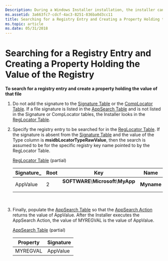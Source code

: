 ```yaml
---
Description: During a Windows Installer installation, the installer can search for a registry entry and create a property holding the value of the registry.
ms.assetid: 3a663fc7-cdcf-4ac3-8251-836ba0d3cc11
title: Searching for a Registry Entry and Creating a Property Holding the Value of the Registry
ms.topic: article
ms.date: 05/31/2018
---
```


# Searching for a Registry Entry and Creating a Property Holding the Value of the Registry

**To search for a registry entry and create a property holding the value of that file**

1.  Do not add the signature to the [Signature Table](signature-table.md) or the [CompLocator Table](complocator-table.md). If a file signature is listed in the [AppSearch Table](appsearch-table.md) and is not listed in the Signature or CompLocator tables, the Installer looks in the [RegLocator Table](reglocator-table.md).

2.  Specify the registry entry to be searched for in the [RegLocator Table](reglocator-table.md). If the signature is absent from the [Signature Table](signature-table.md) and the value of the Type column is **msidbLocatorTypeRawValue**, then the search is assumed to be for the specific registry key name pointed to by the RegLocator Table.

    [RegLocator Table](reglocator-table.md) (partial)

    

    | Signature\_         | Root         | Key                                                           | Name                  | Type                                    |
    |---------------------|--------------|---------------------------------------------------------------|-----------------------|-----------------------------------------|
    | AppValue<br/> | 2<br/> | **SOFTWARE**\\**Microsoft**\\**MyApp**<br/> <br/> | **Myname**<br/> | **msidbLocatorTypeRawValue**<br/> |

    

     

3.  Finally, populate the [AppSearch Table](appsearch-table.md) so that the [AppSearch Action](appsearch-action.md) returns the value of AppValue. After the Installer executes the AppSearch Action, the value of MYREGVAL is the value of AppValue.

    [AppSearch Table](appsearch-table.md) (partial)

    

    | Property            | Signature           |
    |---------------------|---------------------|
    | MYREGVAL<br/> | AppValue<br/> |

    

     

 

 




